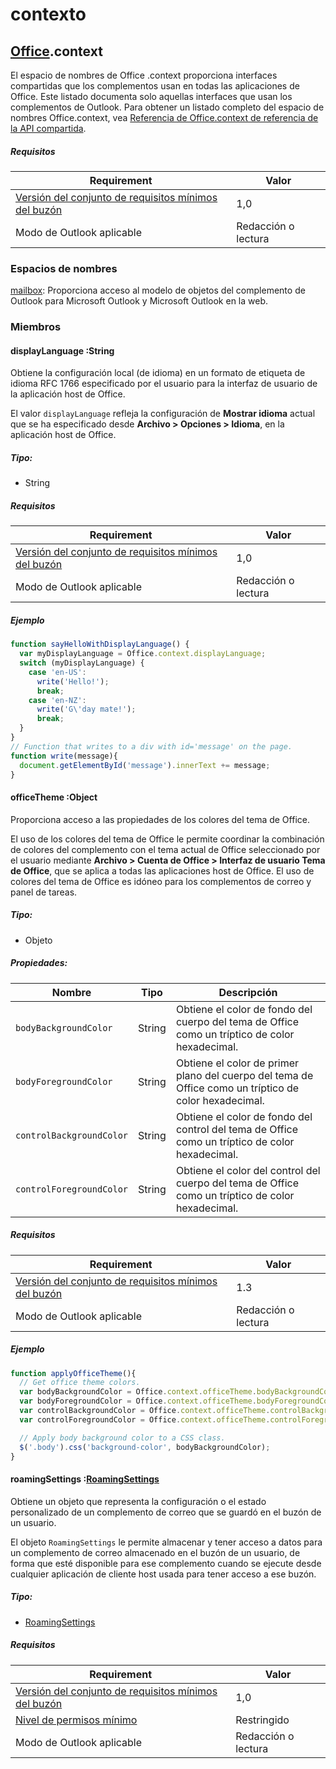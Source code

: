 

# contexto

## [Office](Office.md).context

El espacio de nombres de Office .context proporciona interfaces compartidas que los complementos usan en todas las aplicaciones de Office. Este listado documenta solo aquellas interfaces que usan los complementos de Outlook. Para obtener un listado completo del espacio de nombres Office.context, vea [Referencia de Office.context de referencia de la API compartida](../shared/office.context.md).

##### Requisitos

|Requirement| Valor|
|---|---|
|[Versión del conjunto de requisitos mínimos del buzón](./tutorial-api-requirement-sets.md)| 1,0|
|Modo de Outlook aplicable| Redacción o lectura|

### Espacios de nombres

[mailbox](Office.context.mailbox.md): Proporciona acceso al modelo de objetos del complemento de Outlook para Microsoft Outlook y Microsoft Outlook en la web.

### Miembros

####  displayLanguage :String

Obtiene la configuración local (de idioma) en un formato de etiqueta de idioma RFC 1766 especificado por el usuario para la interfaz de usuario de la aplicación host de Office.

El valor `displayLanguage` refleja la configuración de **Mostrar idioma** actual que se ha especificado desde **Archivo > Opciones > Idioma**, en la aplicación host de Office.

##### Tipo:

*   String

##### Requisitos

|Requirement| Valor|
|---|---|
|[Versión del conjunto de requisitos mínimos del buzón](./tutorial-api-requirement-sets.md)| 1,0|
|Modo de Outlook aplicable| Redacción o lectura|

##### Ejemplo

```js
function sayHelloWithDisplayLanguage() {
  var myDisplayLanguage = Office.context.displayLanguage;
  switch (myDisplayLanguage) {
    case 'en-US':
      write('Hello!');
      break;
    case 'en-NZ':
      write('G\'day mate!');
      break;
  }
}
// Function that writes to a div with id='message' on the page.
function write(message){
  document.getElementById('message').innerText += message;
}
```

####  officeTheme :Object

Proporciona acceso a las propiedades de los colores del tema de Office.

El uso de los colores del tema de Office le permite coordinar la combinación de colores del complemento con el tema actual de Office seleccionado por el usuario mediante **Archivo > Cuenta de Office > Interfaz de usuario Tema de Office**, que se aplica a todas las aplicaciones host de Office. El uso de colores del tema de Office es idóneo para los complementos de correo y panel de tareas.

##### Tipo:

*   Objeto

##### Propiedades:

|Nombre| Tipo| Descripción|
|---|---|---|
|`bodyBackgroundColor`| String|Obtiene el color de fondo del cuerpo del tema de Office como un tríptico de color hexadecimal.|
|`bodyForegroundColor`| String|Obtiene el color de primer plano del cuerpo del tema de Office como un tríptico de color hexadecimal.|
|`controlBackgroundColor`| String|Obtiene el color de fondo del control del tema de Office como un tríptico de color hexadecimal.|
|`controlForegroundColor`| String|Obtiene el color del control del cuerpo del tema de Office como un tríptico de color hexadecimal.|

##### Requisitos

|Requirement| Valor|
|---|---|
|[Versión del conjunto de requisitos mínimos del buzón](./tutorial-api-requirement-sets.md)| 1.3|
|Modo de Outlook aplicable| Redacción o lectura|

##### Ejemplo

```js
function applyOfficeTheme(){
  // Get office theme colors.
  var bodyBackgroundColor = Office.context.officeTheme.bodyBackgroundColor;
  var bodyForegroundColor = Office.context.officeTheme.bodyForegroundColor;
  var controlBackgroundColor = Office.context.officeTheme.controlBackgroundColor
  var controlForegroundColor = Office.context.officeTheme.controlForegroundColor;

  // Apply body background color to a CSS class.
  $('.body').css('background-color', bodyBackgroundColor);
}
```

####  roamingSettings :[RoamingSettings](RoamingSettings.md)

Obtiene un objeto que representa la configuración o el estado personalizado de un complemento de correo que se guardó en el buzón de un usuario.

El objeto `RoamingSettings` le permite almacenar y tener acceso a datos para un complemento de correo almacenado en el buzón de un usuario, de forma que esté disponible para ese complemento cuando se ejecute desde cualquier aplicación de cliente host usada para tener acceso a ese buzón.

##### Tipo:

*   [RoamingSettings](RoamingSettings.md)

##### Requisitos

|Requirement| Valor|
|---|---|
|[Versión del conjunto de requisitos mínimos del buzón](./tutorial-api-requirement-sets.md)| 1,0|
|[Nivel de permisos mínimo](../../docs/outlook/understanding-outlook-add-in-permissions.md)| Restringido|
|Modo de Outlook aplicable| Redacción o lectura|
